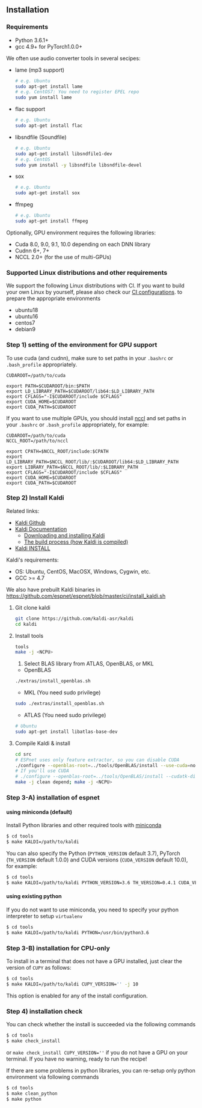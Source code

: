 ## Installation
### Requirements

- Python 3.6.1+
- gcc 4.9+ for PyTorch1.0.0+

We often use audio converter tools in several secipes:


- lame (mp3 support)
    ```bash
    # e.g. Ubuntu
    sudo apt-get install lame
    # e.g. CentOS7: You need to register EPEL repo
    sudo yum install lame
    ```
- flac support
    ```bash
    # e.g. Ubuntu
    sudo apt-get install flac
    ```
- libsndfile (Soundfile)
    ```bash
    # e.g. Ubuntu
    sudo apt-get install libsndfile1-dev
    # e.g. CentOS
    sudo yum install -y libsndfile libsndfile-devel
    ```
- sox
    ```bash
    # e.g. Ubuntu
    sudo apt-get install sox
    ```
- ffmpeg
    ```bash
    # e.g. Ubuntu
    sudo apt-get install ffmpeg
    ```


Optionally, GPU environment requires the following libraries:

- Cuda 8.0, 9.0, 9.1, 10.0 depending on each DNN library
- Cudnn 6+, 7+
- NCCL 2.0+ (for the use of multi-GPUs)

### Supported Linux distributions and other requirements

We support the following Linux distributions with CI. If you want to build your own Linux by yourself,
please also check our [CI configurations](https://github.com/espnet/espnet/blob/master/.circleci/config.yml).
to prepare the appropriate environments

- ubuntu18
- ubuntu16
- centos7
- debian9


### Step 1) setting of the environment for GPU support

To use cuda (and cudnn), make sure to set paths in your `.bashrc` or `.bash_profile` appropriately.
```
CUDAROOT=/path/to/cuda

export PATH=$CUDAROOT/bin:$PATH
export LD_LIBRARY_PATH=$CUDAROOT/lib64:$LD_LIBRARY_PATH
export CFLAGS="-I$CUDAROOT/include $CFLAGS"
export CUDA_HOME=$CUDAROOT
export CUDA_PATH=$CUDAROOT
```

If you want to use multiple GPUs, you should install [nccl](https://developer.nvidia.com/nccl)
and set paths in your `.bashrc` or `.bash_profile` appropriately, for example:
```
CUDAROOT=/path/to/cuda
NCCL_ROOT=/path/to/nccl

export CPATH=$NCCL_ROOT/include:$CPATH
export LD_LIBRARY_PATH=$NCCL_ROOT/lib/:$CUDAROOT/lib64:$LD_LIBRARY_PATH
export LIBRARY_PATH=$NCCL_ROOT/lib/:$LIBRARY_PATH
export CFLAGS="-I$CUDAROOT/include $CFLAGS"
export CUDA_HOME=$CUDAROOT
export CUDA_PATH=$CUDAROOT
```


### Step 2) Install Kaldi
Related links:
- [Kaldi Github](https://github.com/kaldi-asr/kaldi)
- [Kaldi Documentation](https://kaldi-asr.org/)
  - [Downloading and installing Kaldi](https://kaldi-asr.org/doc/install.html)
  - [The build process (how Kaldi is compiled)](https://kaldi-asr.org/doc/build_setup.html)
- [Kaldi INSTALL](https://github.com/kaldi-asr/kaldi/blob/master/INSTALL)

Kaldi's requirements:
- OS: Ubuntu, CentOS, MacOSX, Windows, Cygwin, etc.
- GCC >= 4.7

We also have prebuilt Kaldi binaries in https://github.com/espnet/espnet/blob/master/ci/install_kaldi.sh


1. Git clone kaldi

    ```bash
    git clone https://github.com/kaldi-asr/kaldi
    cd kaldi
    ```
1. Install tools

    ```bash
    tools
    make -j <NCPU>
    ```
    1. Select BLAS library from ATLAS, OpenBLAS, or MKL

    - OpenBLAS

    ```bash
    ./extras/install_openblas.sh
    ```
    - MKL (You need sudo privilege)

    ```bash
    sudo ./extras/install_openblas.sh
    ```
    - ATLAS (You need sudo privilege)

    ```bash
    # Ubuntu
    sudo apt-get install libatlas-base-dev
    ```

1. Compile Kaldi & install

    ```bash
    cd src
    # ESPnet uses only feature extractor, so you can disable CUDA
    ./configure --openblas-root=../tools/OpenBLAS/install --use-cuda=no
    # If you'll use CUDA
    # ./configure --openblas-root=../tools/OpenBLAS/install --cudatk-dir=/usr/local/cuda-10.0
    make -j clean depend; make -j <NCPU>
    ```

### Step 3-A) installation of espnet
#### using miniconda (default)

Install Python libraries and other required tools with [miniconda](https://conda.io/docs/glossary.html#miniconda-glossary)
```sh
$ cd tools
$ make KALDI=/path/to/kaldi
```

You can also specify the Python (`PYTHON_VERSION` default 3.7), PyTorch (`TH_VERSION` default 1.0.0) and CUDA versions (`CUDA_VERSION` default 10.0), for example:
```sh
$ cd tools
$ make KALDI=/path/to/kaldi PYTHON_VERSION=3.6 TH_VERSION=0.4.1 CUDA_VERSION=9.0
```

#### using existing python

If you do not want to use miniconda, you need to specify your python interpreter to setup `virtualenv`

```sh
$ cd tools
$ make KALDI=/path/to/kaldi PYTHON=/usr/bin/python3.6
```

### Step 3-B) installation for CPU-only

To install in a terminal that does not have a GPU installed, just clear the version of `CUPY` as follows:

```sh
$ cd tools
$ make KALDI=/path/to/kaldi CUPY_VERSION='' -j 10
```

This option is enabled for any of the install configuration.

### Step 4) installation check

You can check whether the install is succeeded via the following commands
```sh
$ cd tools
$ make check_install
```
or `make check_install CUPY_VERSION=''` if you do not have a GPU on your terminal.
If you have no warning, ready to run the recipe!

If there are some problems in python libraries, you can re-setup only python environment via following commands
```sh
$ cd tools
$ make clean_python
$ make python
```
